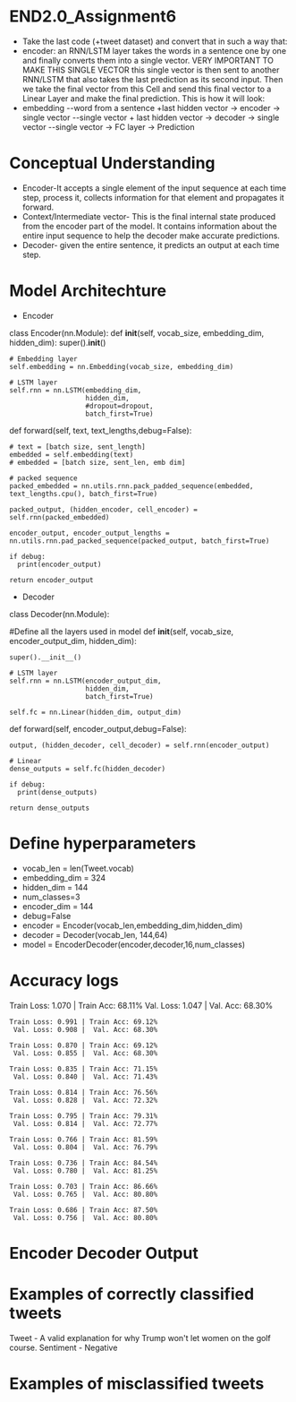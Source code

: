 # END2.0_Assignment6

- Take the last code  (+tweet dataset) and convert that in such a way that:
- encoder: an RNN/LSTM layer takes the words in a sentence one by one and finally converts them into a single vector. VERY IMPORTANT TO MAKE THIS SINGLE VECTOR
this single vector is then sent to another RNN/LSTM that also takes the last prediction as its second input. Then we take the final vector from this Cell
and send this final vector to a Linear Layer and make the final prediction. 
This is how it will look:
- embedding
--word from a sentence +last hidden vector -> encoder -> single vector
--single vector + last hidden vector -> decoder -> single vector
--single vector -> FC layer -> Prediction


# Conceptual Understanding

- Encoder-It accepts a single element of the input sequence at each time step, process it, collects information for that element and propagates it forward.
- Context/Intermediate vector- This is the final internal state produced from the encoder part of the model. It contains information about the entire input sequence to help the decoder make accurate predictions.
- Decoder- given the entire sentence, it predicts an output at each time step.


# Model Architechture

- Encoder

class Encoder(nn.Module):
  def __init__(self, vocab_size, embedding_dim, hidden_dim):
    super().__init__()          
    
    # Embedding layer
    self.embedding = nn.Embedding(vocab_size, embedding_dim)
    
    # LSTM layer
    self.rnn = nn.LSTM(embedding_dim, 
                       hidden_dim,
                       #dropout=dropout,
                       batch_first=True)


  def forward(self, text, text_lengths,debug=False):
    
    # text = [batch size, sent_length]
    embedded = self.embedding(text)
    # embedded = [batch size, sent_len, emb dim]
  
    # packed sequence
    packed_embedded = nn.utils.rnn.pack_padded_sequence(embedded, text_lengths.cpu(), batch_first=True)
    
    packed_output, (hidden_encoder, cell_encoder) = self.rnn(packed_embedded)

    encoder_output, encoder_output_lengths = nn.utils.rnn.pad_packed_sequence(packed_output, batch_first=True)
    
    if debug:
      print(encoder_output)

    return encoder_output

- Decoder

class Decoder(nn.Module):

#Define all the layers used in model
  def __init__(self, vocab_size, encoder_output_dim, hidden_dim):
    
    super().__init__()          
    
    # LSTM layer
    self.rnn = nn.LSTM(encoder_output_dim, 
                       hidden_dim, 
                       batch_first=True)

    self.fc = nn.Linear(hidden_dim, output_dim)


  def forward(self, encoder_output,debug=False):
    
    output, (hidden_decoder, cell_decoder) = self.rnn(encoder_output)

    # Linear
    dense_outputs = self.fc(hidden_decoder)   
    
    if debug:
      print(dense_outputs)

    return dense_outputs

# Define hyperparameters
- vocab_len = len(Tweet.vocab)
- embedding_dim = 324
- hidden_dim = 144
- num_classes=3
- encoder_dim = 144
- debug=False
- encoder = Encoder(vocab_len,embedding_dim,hidden_dim)
- decoder = Decoder(vocab_len, 144,64)
- model = EncoderDecoder(encoder,decoder,16,num_classes)

# Accuracy logs

Train Loss: 1.070 | Train Acc: 68.11%
	 Val. Loss: 1.047 |  Val. Acc: 68.30% 

	Train Loss: 0.991 | Train Acc: 69.12%
	 Val. Loss: 0.908 |  Val. Acc: 68.30% 

	Train Loss: 0.870 | Train Acc: 69.12%
	 Val. Loss: 0.855 |  Val. Acc: 68.30% 

	Train Loss: 0.835 | Train Acc: 71.15%
	 Val. Loss: 0.840 |  Val. Acc: 71.43% 

	Train Loss: 0.814 | Train Acc: 76.56%
	 Val. Loss: 0.828 |  Val. Acc: 72.32% 

	Train Loss: 0.795 | Train Acc: 79.31%
	 Val. Loss: 0.814 |  Val. Acc: 72.77% 

	Train Loss: 0.766 | Train Acc: 81.59%
	 Val. Loss: 0.804 |  Val. Acc: 76.79% 

	Train Loss: 0.736 | Train Acc: 84.54%
	 Val. Loss: 0.780 |  Val. Acc: 81.25% 

	Train Loss: 0.703 | Train Acc: 86.66%
	 Val. Loss: 0.765 |  Val. Acc: 80.80% 

	Train Loss: 0.686 | Train Acc: 87.50%
	 Val. Loss: 0.756 |  Val. Acc: 80.80%

# Encoder Decoder Output

# Examples of correctly classified tweets

Tweet - A valid explanation for why Trump won't let women on the golf course.
Sentiment - Negative

# Examples of misclassified tweets

